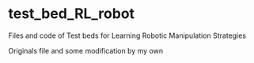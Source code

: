 # test_bed_RL_robot
Files and code of  Test beds for Learning Robotic Manipulation Strategies

Originals file and some modification by my own
